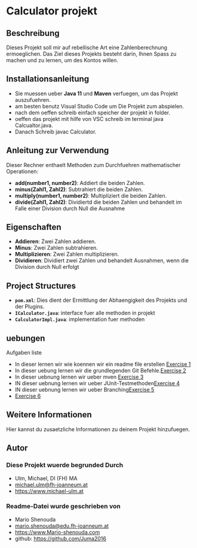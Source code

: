 # Calculator projekt

## Beschreibung

Dieses Projekt soll mir auf rebellische Art eine Zahlenberechnung ermoeglichen. Das Ziel dieses Projekts besteht darin, Ihnen Spass zu machen und zu lernen, um des Kontos willen.

## Installationsanleitung

- Sie muessen ueber **Java 11** und **Maven** verfuegen, um das Projekt auszufuehren.
- am besten benutz Visual Studio Code um Die Projekt zum abspielen.
- nach dem oeffen schreib einfach speicher der projekt in folder.
- oeffen das projekt mit hilfe von VSC schreib im terminal java Calcualtor.java.
- Danach Schreib javac Calculator.

## Anleitung zur Verwendung

Dieser Rechner enthaelt Methoden zum Durchfuehren mathematischer Operationen:

- **add(number1, number2)**: Addiert die beiden Zahlen.
- **minus(Zahl1, Zahl2)**: Subtrahiert die beiden Zahlen.
- **multiply(number1, number2)**: Multipliziert die beiden Zahlen.
- **divide(Zahl1, Zahl2)**: Dividiertd die beiden Zahlen und behandelt im Falle einer Division durch Null die Ausnahme

## Eigenschaften

- **Addieren**: Zwei Zahlen addieren.
- **Minus**: Zwei Zahlen subtrahieren.
- **Multiplizieren**: Zwei Zahlen multiplizieren.
- **Dividieren**: Dividiert zwei Zahlen und behandelt Ausnahmen, wenn die Division durch Null erfolgt

## Project Structures

- **`pom.xml`**: Dies dient der Ermittlung der Abhaengigkeit des Projekts und der Plugins.
- **`ICalculator.java`**: interface fuer alle methoden in projekt
- **`CalculatorImpl.java`**: implementation fuer methoden 

## uebungen

Aufgaben liste

- In dieser lernen wir wie koennen wir ein readme file erstellen [Exercise 1](exercise1.md)
- In dieser uebung lernen wir die grundlegenden Git Befehle.[Exercise 2](exercise2.md)  
- In dieser uebnung lernen wir ueber mven [Exercise 3](exercise3.md)  
- IN dieser uebnung lernen wir ueber JUnit-Testmethoden[Exercise 4](exercise4.md)  
- IN dieser uebnung lernen wir ueber Branching[Exercise 5](exercise5.md)  
- [Exercise 6](exercise6.md)  

## Weitere Informationen

Hier kannst du zusaetzliche Informationen zu deinem Projekt hinzufuegen.


## Autor

### Diese Projekt wuerde begrunded Durch

- Ulm, Michael, DI (FH) MA
- <michael.ulm@fh-joanneum.at>
- <https://www.michael-ulm.at>

### Readme-Datei wurde geschrieben von

- Mario Shenouda
- <mario.shenouda@edu.fh-joanneum.at>
- <https://www.Mario-shenouda.com>
- github: <https://github.com/Juma2016>
